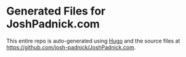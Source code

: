# Generated Files for JoshPadnick.com

This entire repo is auto-generated using [Hugo](https://gohugo.io/) and the source files at https://github.com/josh-padnick/JoshPadnick.com.